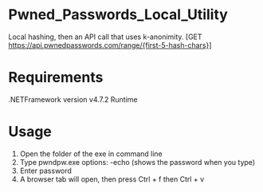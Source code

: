 # Pwned_Passwords_Local_Utility
Local hashing, then an API call that uses k-anonimity. [GET https://api.pwnedpasswords.com/range/{first-5-hash-chars}]

# Requirements
.NETFramework version v4.7.2 Runtime

# Usage
1. Open the folder of the exe in command line
2. Type pwndpw.exe
	options:
		-echo (shows the password when you type)
3. Enter password
4. A browser tab will open, then press Ctrl + f then Ctrl + v
